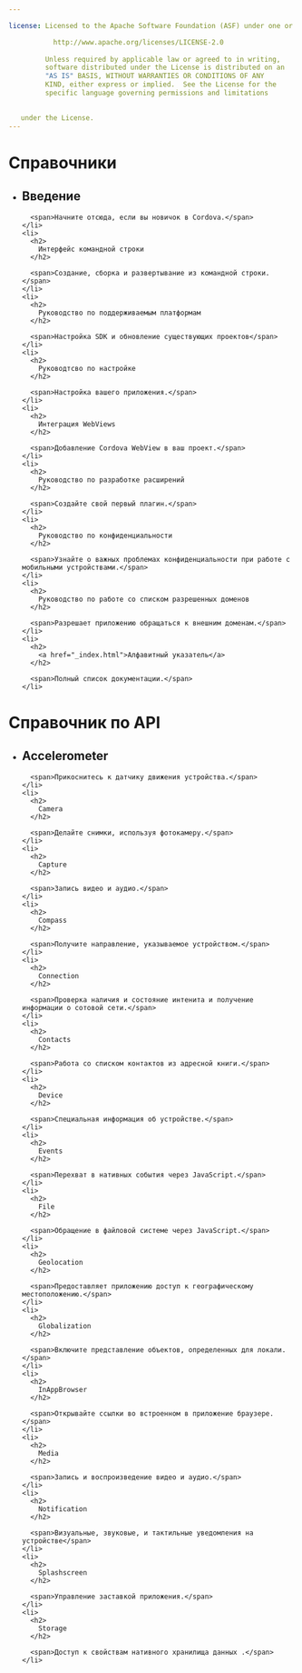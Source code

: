 ```yaml
---

license: Licensed to the Apache Software Foundation (ASF) under one or more contributor license agreements. See the NOTICE file distributed with this work for additional information regarding copyright ownership. The ASF licenses this file to you under the Apache License, Version 2.0 (the "License"); you may not use this file except in compliance with the License. You may obtain a copy of the License at

           http://www.apache.org/licenses/LICENSE-2.0
    
         Unless required by applicable law or agreed to in writing,
         software distributed under the License is distributed on an
         "AS IS" BASIS, WITHOUT WARRANTIES OR CONDITIONS OF ANY
         KIND, either express or implied.  See the License for the
         specific language governing permissions and limitations
    

   under the License.
---
```


<div id="home">
  <h1>
    Справочники
  </h1>
  
  <ul>
    <li>
      <h2>
        Введение
      </h2>
      
      <span>Начните отсюда, если вы новичок в Cordova.</span>
    </li>
    <li>
      <h2>
        Интерфейс командной строки
      </h2>
      
      <span>Создание, сборка и развертывание из командной строки.</span>
    </li>
    <li>
      <h2>
        Руководство по поддерживаемым платформам
      </h2>
      
      <span>Настройка SDK и обновление существующих проектов</span>
    </li>
    <li>
      <h2>
        Руководтсво по настройке
      </h2>
      
      <span>Настройка вашего приложения.</span>
    </li>
    <li>
      <h2>
        Интеграция WebViews
      </h2>
      
      <span>Добавление Cordova WebView в ваш проект.</span>
    </li>
    <li>
      <h2>
        Руководство по разработке расширений
      </h2>
      
      <span>Создайте свой первый плагин.</span>
    </li>
    <li>
      <h2>
        Руководство по конфиденциальности
      </h2>
      
      <span>Узнайте о важных проблемах конфиденциальности при работе с мобильными устройствами.</span>
    </li>
    <li>
      <h2>
        Руководство по работе со списком разрешенных доменов
      </h2>
      
      <span>Разрешает приложению обращаться к внешним доменам.</span>
    </li>
    <li>
      <h2>
        <a href="_index.html">Алфавитный указатель</a>
      </h2>
      
      <span>Полный список документации.</span>
    </li>
  </ul>
  
  <h1>
    Справочник по API
  </h1>
  
  <ul>
    <li>
      <h2>
        Accelerometer
      </h2>
      
      <span>Прикоснитесь к датчику движения устройства.</span>
    </li>
    <li>
      <h2>
        Camera
      </h2>
      
      <span>Делайте снимки, используя фотокамеру.</span>
    </li>
    <li>
      <h2>
        Capture
      </h2>
      
      <span>Запись видео и аудио.</span>
    </li>
    <li>
      <h2>
        Compass
      </h2>
      
      <span>Получите направление, указываемое устройством.</span>
    </li>
    <li>
      <h2>
        Connection
      </h2>
      
      <span>Проверка наличия и состояние интенита и получение информации о сотовой сети.</span>
    </li>
    <li>
      <h2>
        Contacts
      </h2>
      
      <span>Работа со списком контактов из адресной книги.</span>
    </li>
    <li>
      <h2>
        Device
      </h2>
      
      <span>Специальная информация об устройстве.</span>
    </li>
    <li>
      <h2>
        Events
      </h2>
      
      <span>Перехват в нативных события через JavaScript.</span>
    </li>
    <li>
      <h2>
        File
      </h2>
      
      <span>Обращение в файловой системе через JavaScript.</span>
    </li>
    <li>
      <h2>
        Geolocation
      </h2>
      
      <span>Предоставляет приложению доступ к географическому местоположению.</span>
    </li>
    <li>
      <h2>
        Globalization
      </h2>
      
      <span>Включите представление объектов, определенных для локали.</span>
    </li>
    <li>
      <h2>
        InAppBrowser
      </h2>
      
      <span>Открывайте ссылки во встроенном в приложение браузере.</span>
    </li>
    <li>
      <h2>
        Media
      </h2>
      
      <span>Запись и воспроизведение видео и аудио.</span>
    </li>
    <li>
      <h2>
        Notification
      </h2>
      
      <span>Визуальные, звуковые, и тактильные уведомления на устройстве</span>
    </li>
    <li>
      <h2>
        Splashscreen
      </h2>
      
      <span>Управление заставкой приложения.</span>
    </li>
    <li>
      <h2>
        Storage
      </h2>
      
      <span>Доступ к свойствам нативного хранилища данных .</span>
    </li>
  </ul>
</div>
